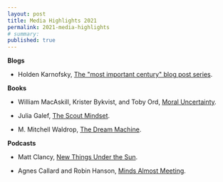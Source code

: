 ```yaml
---
layout: post
title: Media Highlights 2021
permalink: 2021-media-highlights
# summary: 
published: true
---
```


**Blogs**

* Holden Karnofsky, [
The "most important century" blog post series](https://www.cold-takes.com/most-important-century/).

**Books**

* William MacAskill, Krister Bykvist, and Toby Ord, [Moral Uncertainty](https://www.moraluncertainty.com/).

* Julia Galef, [The Scout Mindset](https://www.vox.com/future-perfect/22410374/julia-galef-book-scout-mindset-interview-think).

* M. Mitchell Waldrop, [The Dream Machine](https://press.stripe.com/the-dream-machine).

**Podcasts**

* Matt Clancy, [New Things Under the Sun](https://mattsclancy.substack.com/).

* Agnes Callard and Robin Hanson, [Minds Almost Meeting](https://mindsalmostmeeting.com/).

<!-- **Fiction**

astral codex ten podcast
lesswrong curated
hear this idea
future matters
Ones and Tooze
The RTest is History
Future Perfect
EconTalk, ChinaTalk
Alignment Newsletter podcast
AXRP alignment -->